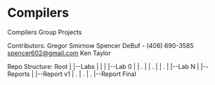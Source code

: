 # Compilers
Compilers Group Projects

Contributors:
	Gregor Smirnow
	Spencer DeBuf - (406) 690-3585		spencer602@gmail.com
	Ken Taylor
	
	

Repo Structure:
	Root
	  |
	  |--Labs
	  |   |
	  |   |--Lab 0
	  |	  |   .
	  |	  |   .
	  |	  |   .
	  |	  |--Lab N
	  |
	  |--Reports
		  |
		  |--Report v1
		  |   .
		  |   .
		  |   .
		  |--Report Final
